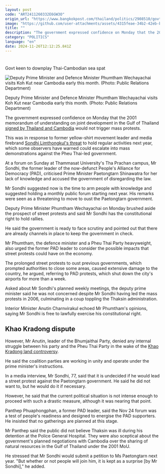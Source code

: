 ```yaml
---
layout: post
code: "ART2411260332E6GW3O"
origin_url: "https://www.bangkokpost.com/thailand/politics/2908510/govt-keen-to-downplay-thai-cambodian-sea-spat"
image: "https://github.com/user-attachments/assets/4315feae-34b2-42eb-b898-400e597b35af"
title: ""
description: "The government expressed confidence on Monday that the 2001 memorandum of understanding on joint development in the Gulf of Thailand  signed by Thailand and Cambodia  would not trigger mass protests."
category: "POLITICS"
language: "en"
date: 2024-11-26T12:12:25.841Z
---
```


# 

Govt keen to downplay Thai-Cambodian sea spat

![Deputy Prime Minister and Defence Minister Phumtham Wechayachai visits Koh Kut near Cambodia early this month. (Photo: Public Relations Department)](https://github.com/user-attachments/assets/869fdf94-6c44-44bc-b556-829b6bfd35fa)

Deputy Prime Minister and Defence Minister Phumtham Wechayachai visits Koh Kut near Cambodia early this month. (Photo: Public Relations Department)

The government expressed confidence on Monday that the 2001 memorandum of understanding on joint development in the Gulf of Thailand [signed by Thailand and Cambodia](https://www.bangkokpost.com/thailand/general/2906297/scrapping-cambodia-pact-not-feasible) would not trigger mass protests.

This was in response to former yellow-shirt movement leader and media firebrand [Sondhi Limthongkul's threat](https://www.bangkokpost.com/thailand/politics/2878586/govt-unfazed-by-protest-threats) to hold regular activities next year, which some observers have warned could escalate into mass demonstrations against the Pheu Thai-led government.

At a forum on Sunday at Thammasat University's Tha Prachan campus, Mr Sondhi, the former leader of the now-defunct People's Alliance for Democracy (PAD), criticised Prime Minister Paetongtarn Shinawatra for her lack of knowledge and accused the government of disregarding the law.

Mr Sondhi suggested now is the time to arm people with knowledge and suggested holding a monthly public forum starting next year. His remarks were seen as a threatening to move to oust the Paetongtarn government.

Deputy Prime Minister Phumtham Wechayachai on Monday brushed aside the prospect of street protests and said Mr Sondhi has the constitutional right to hold rallies.

He said the government is ready to face scrutiny and pointed out that there are already channels in place to keep the government in check.

Mr Phumtham, the defence minister and a Pheu Thai Party heavyweight, also urged the former PAD leader to consider the possible impacts that street protests could have on the economy.

The prolonged street protests to oust previous governments, which prompted authorities to close some areas, caused extensive damage to the country, he argued, referring to PAD protests, which shut down the city's airports for more than a week.

Asked about Mr Sondhi's planned weekly meetings, the deputy prime minister said he was not concerned despite Mr Sondhi having led the mass protests in 2006, culminating in a coup toppling the Thaksin administration.

Interior Minister Anutin Charnvirakul echoed Mr Phumtham's opinions, saying Mr Sondhi is free to lawfully exercise his constitutional right.

Khao Kradong dispute
--------------------

However, Mr Anutin, leader of the Bhumjaithai Party, denied any internal struggle between his party and the Pheu Thai Party in the wake of the [Khao Kradong land controversy](https://www.bangkokpost.com/thailand/general/2907716/nine-people-named-in-khao-kradong-land-dispute-petition).

He said the coalition parties are working in unity and operate under the prime minister's instructions.

In a media interview, Mr Sondhi, 77, said that it is undecided if he would lead a street protest against the Paetongtarn government. He said he did not want to, but he would do it if necessary.

However, he said that the current political situation is not intense enough to proceed with such a drastic measure, although it was nearing that point.

Panthep Phuaphongphan, a former PAD leader, said the Nov 24 forum was a test of people's readiness and designed to energise the PAD supporters. He insisted that no gatherings are planned at this stage.

Mr Panthep said the public did not believe Thaksin was ill during his detention at the Police General Hospital. They were also sceptical about the government's planned negotiations with Cambodia over the sharing of natural resources in the Gulf of Thailand under the 2001 MoU.

He stressed that Mr Sondhi would submit a petition to Ms Paetongtarn next year. "But whether or not people will join him, it is kept as a surprise \[by Mr Sondhi\]," he added.